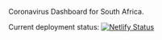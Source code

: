 Coronavirus Dashboard for South Africa.

Current deployment status: [![Netlify Status](https://api.netlify.com/api/v1/badges/db09492d-90ab-4bec-ba24-d38cba8a6135/deploy-status)](https://app.netlify.com/sites/youthful-wiles-063bdb/deploys)
